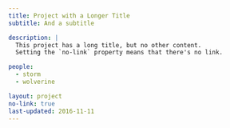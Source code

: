 ```yaml
---
title: Project with a Longer Title
subtitle: And a subtitle

description: |
  This project has a long title, but no other content.
  Setting the `no-link` property means that there's no link.

people:
  - storm
  - wolverine

layout: project
no-link: true
last-updated: 2016-11-11
---
```

